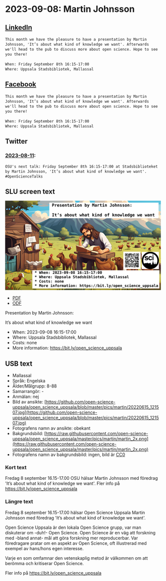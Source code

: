 # 2023-09-08: Martin Johnsson

## [LinkedIn](https://www.linkedin.com/feed/update/urn:li:activity:7095806072556335104?utm_source=share&utm_medium=member_desktop)

```
This month we have the pleasure to have a presentation by Martin Johnsson, 'It’s about what kind of knowledge we want'. Afterwards we'll head to the pub to discuss more about open science. Hope to see you there!

When: Friday September 8th 16:15-17:00
Where: Uppsala Stadsbibliotek, Mallassal
```

## [Facebook](https://fb.me/e/3K9nTP25D)

```
This month we have the pleasure to have a presentation by Martin Johnsson, 'It’s about what kind of knowledge we want'. Afterwards we'll head to the pub to discuss more about open science. Hope to see you there!

When: Friday September 8th 16:15-17:00
Where: Uppsala Stadsbibliotek, Mallassal
```

## Twitter

### [2023-08-11](https://twitter.com/opensciupp/status/1690039181580382208):

```
OSU's next talk: Friday September 8th 16:15-17:00 at Stadsbiblioteket by Martin Johnsson, 'It’s about what kind of knowledge we want'. #OpenScienceTalks
```

## SLU screen text

![](martin_2x_with_text.png)

 * [PDF](screens_slu.pdf)
 * [ODF](screens_slu.odg)

Presentation by Martin Johnsson:

It’s about what kind of knowledge we want

 * When: 2023-09-08 16:15-17:00
 * Where: Uppsala Stadsbibliotek, Mallassal
 * Costs: none
 * More information: https://bit.ly/open_science_uppsala

## USB text

 * Mallassal
 * Språk: Engelska
 * Ålder/Målgrupp: 8-88
 * Samarrangör: -
 * Anmälan: nej
 * Bild av ansikte: [https://github.com/open-science-uppsala/open_science_uppsala/blob/master/pics/martin/20220615_121507.jpg](https://github.com/open-science-uppsala/open_science_uppsala/blob/master/pics/martin/20220615_121507.jpg)
 * Fotografens namn av ansikte: obekant
 * Bakgrundsbild: [https://raw.githubusercontent.com/open-science-uppsala/open_science_uppsala/master/pics/martin/martin_2x.png](https://raw.githubusercontent.com/open-science-uppsala/open_science_uppsala/master/pics/martin/martin_2x.png)
 * Fotografens namn av bakgrundsbild: ingen, bild är [CC0](https://en.wikipedia.org/wiki/Creative_Commons_license#Zero_/_public_domain)

### Kort text

Fredag 8 september 16.15-17.00 OSU hälsar Martin Johnsson
med föredrag 'It’s about what kind of knowledge we want'.
Fler info på https://bit.ly/open_science_uppsala

### Längre text

Fredag 8 september 16.15-17.00 hälsar Open Science Uppsala
Martin Johnsson
med föredrag 'It’s about what kind of knowledge we want'.

Open Science Uppsala är den lokala Open Science grupp, 
var man diskuterar om -duh!- Open Science. 
Open Science är en väg att forskning med -bland annat- 
mål att göra forskning mer reproducerbar.
Var föredragare pratar om en aspekt av Open Science, oft
illustrerad med exempel av hans/hons egen interesse.

Varje en som omfamnar den vetenskaplig metod är välkommen
om att berömma och kritiserar Open Science.

Fler info på https://bit.ly/open_science_uppsala
